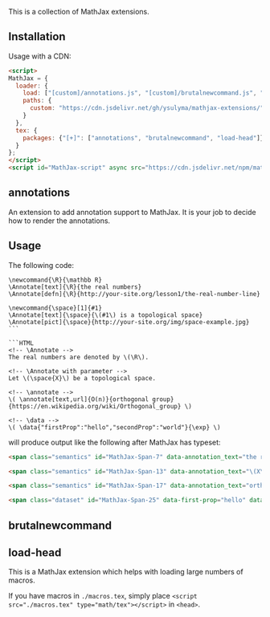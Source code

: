 This is a collection of MathJax extensions.

## Installation

Usage with a CDN:

```html
<script>
MathJax = {
  loader: {
    load: ["[custom]/annotations.js", "[custom]/brutalnewcommand.js", "[custom]/load-head.js"]
    paths: {
      custom: "https://cdn.jsdelivr.net/gh/ysulyma/mathjax-extensions/"
    }
  },
  tex: {
    packages: {"[+]": ["annotations", "brutalnewcommand", "load-head"]}
  }
};
</script>
<script id="MathJax-script" async src="https://cdn.jsdelivr.net/npm/mathjax@3/es5/tex-mml-chtml.js"></script>
```

## annotations

An extension to add annotation support to MathJax. It is your job to decide how to render the annotations.

## Usage
The following code:
````TeX
\newcommand{\R}{\mathbb R}
\Annotate[text]{\R}{the real numbers}
\Annotate[defn]{\R}{http://your-site.org/lesson1/the-real-number-line}

\newcommand{\space}[1]{#1}
\Annotate[text]{\space}{\(#1\) is a topological space}
\Annotate[pict]{\space}{http://your-site.org/img/space-example.jpg}
```

```HTML
<!-- \Annotate -->
The real numbers are denoted by \(\R\).

<!-- \Annotate with parameter -->
Let \(\space{X}\) be a topological space.

<!-- \annotate -->
\( \annotate[text,url]{O(n)}{orthogonal group}{https://en.wikipedia.org/wiki/Orthogonal_group} \)

<!-- \data -->
\( \data{"firstProp":"hello","secondProp":"world"}{\exp} \)
````
will produce output like the following after MathJax has typeset:
```HTML
<span class="semantics" id="MathJax-Span-7" data-annotation_text="the real numbers" data-annotation_defn="http://your-site.org/lesson1/the-real-number-line"><span class="texatom" id="MathJax-Span-8"><span class="mrow" id="MathJax-Span-9"><span class="mi" id="MathJax-Span-10" style="font-family: MathJax_AMS;">R</span></span></span></span>

<span class="semantics" id="MathJax-Span-13" data-annotation_text="\(X\) is a topological space" data-annotation_pict="http://your-site.org/img/space-example.jpg"><span class="mi" id="MathJax-Span-14" style="font-family: MathJax_Math; font-style: italic;">X<span style="display: inline-block; overflow: hidden; height: 1px; width: 0.024em;"></span></span></span>

<span class="semantics" id="MathJax-Span-17" data-annotation_text="orthogonal group" data-annotation_url="https://en.wikipedia.org/wiki/Orthogonal_group"><span class="mrow" id="MathJax-Span-18"><span class="mi" id="MathJax-Span-19" style="font-family: MathJax_Math; font-style: italic;">O</span><span class="mo" id="MathJax-Span-20" style="font-family: MathJax_Main;">(</span><span class="mi" id="MathJax-Span-21" style="font-family: MathJax_Math; font-style: italic;">n</span><span class="mo" id="MathJax-Span-22" style="font-family: MathJax_Main;">)</span></span></span>

<span class="dataset" id="MathJax-Span-25" data-first-prop="hello" data-second-prop="world"><span class="mi" id="MathJax-Span-26" style="font-family: MathJax_Main;">exp</span></span>
```

## brutalnewcommand

## load-head
This is a MathJax extension which helps with loading large numbers of macros.

If you have macros in `./macros.tex`, simply place `<script src="./macros.tex" type="math/tex"></script>` in `<head>`.
